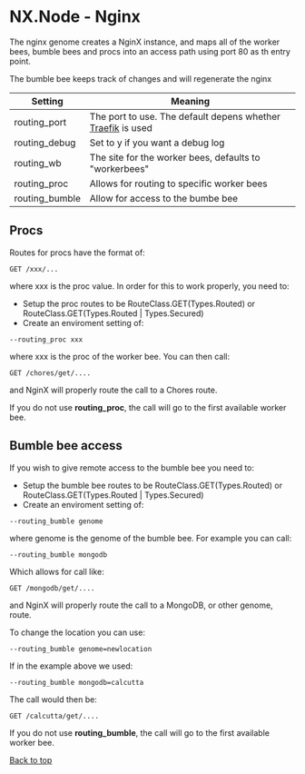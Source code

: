 # NX.Node - Nginx

The nginx genome creates a NginX instance, and maps all of the worker bees, bumble bees
and procs into an access path using port 80 as th entry point.

The bumble bee keeps track of changes and will regenerate the nginx

Setting|Meaning
-------|-------
routing_port|The port to use.  The default depens whether [Traefik](README_TRAEFIK.md) is used
routing_debug|Set to y if you want a debug log
routing_wb|The site for the worker bees, defaults to "workerbees"
routing_proc|Allows for routing to specific worker bees
routing_bumble|Allow for access to the bumbe bee

## Procs

Routes for procs have the format of:
```
GET /xxx/...
```
where xxx is the proc value.  In order for this to work properly, you need to:

* Setup the proc routes to be RouteClass.GET(Types.Routed) or RouteClass.GET(Types.Routed  | Types.Secured)
* Create an enviroment setting of:
```
--routing_proc xxx
```
where xxx is the proc of the worker bee.  You can then call:
```
GET /chores/get/....
```
and NginX will properly route the call to a Chores route.

If you do not use **routing_proc**, the call will go to the first available worker bee.

## Bumble bee access

If you wish to give remote access to the bumble bee you need to:

* Setup the bumble bee routes to be RouteClass.GET(Types.Routed) or RouteClass.GET(Types.Routed  | Types.Secured)
* Create an enviroment setting of:
```
--routing_bumble genome
```
where genome is the genome of the bumble bee.  For example you can call:
```
--routing_bumble mongodb
```
Which allows for call like:
```
GET /mongodb/get/....
```
and NginX will properly route the call to a MongoDB, or other genome, route.

To change the location you can use:
```
--routing_bumble genome=newlocation
```
If in the example above we used:
```
--routing_bumble mongodb=calcutta
```
The call would then be:
```
GET /calcutta/get/....
```

If you do not use **routing_bumble**, the call will go to the first available worker bee.

[Back to top](/help/docs/README.md)
